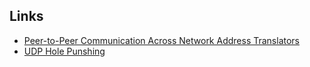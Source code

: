 
## Links
- [Peer-to-Peer Communication Across Network Address Translators](https://bford.info/pub/net/p2pnat/)
- [UDP Hole Punshing](https://en.m.wikipedia.org/wiki/UDP_hole_punching)